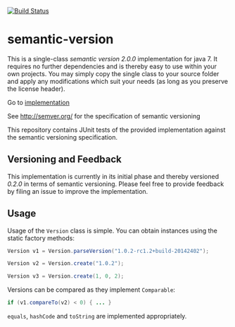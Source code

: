 [![Build Status](https://travis-ci.org/skuzzle/semantic-version.svg?branch=master)](https://travis-ci.org/skuzzle/semantic-version)

semantic-version
================

This is a single-class _semantic version 2.0.0_ implementation for java 7. It requires no further dependencies and is thereby easy to use within your own projects. You may simply copy the single class to your source folder and apply any modifications which suit your needs (as long as you preserve the license header).

Go to [implementation](https://github.com/skuzzle/semantic-version/blob/master/src/main/java/de/skuzzle/Version.java)

See http://semver.org/ for the specification of semantic versioning

This repository contains JUnit tests of the provided implementation against the semantic versioning specification.

## Versioning and Feedback
This implementation is currently in its initial phase and thereby versioned *0.2.0* in terms of semantic versioning. Please feel free to provide feedback by filing an issue to improve the implementation.


## Usage

Usage of the `Version` class is simple. You can obtain instances using the static factory methods:

```java
Version v1 = Version.parseVersion("1.0.2-rc1.2+build-20142402");

Version v2 = Version.create("1.0.2");

Version v3 = Version.create(1, 0, 2);
```

Versions can be compared as they implement `Comparable`:

```java
if (v1.compareTo(v2) < 0) { ... }
```

`equals`, `hashCode` and `toString` are implemented appropriately.
